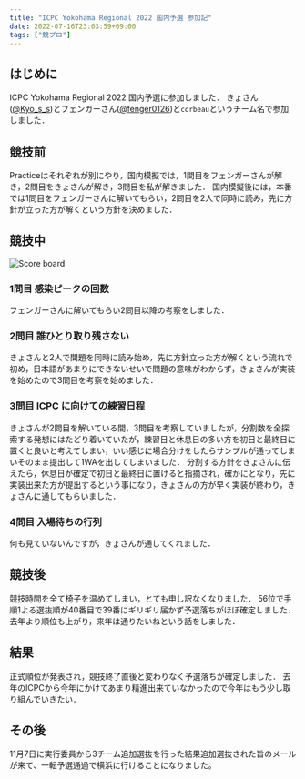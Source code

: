 ```yaml
---
title: "ICPC Yokohama Regional 2022 国内予選 参加記"
date: 2022-07-16T23:03:59+09:00
tags: ["競プロ"]
---
```

## はじめに

ICPC Yokohama Regional 2022 国内予選に参加しました．
きょさん([@Kyo_s_s](https://twitter.com/Kyo_s_s))とフェンガーさん([@fenger0126](https://twitter.com/fenger0126))と`corbeau`というチーム名で参加しました．

## 競技前

Practiceはそれぞれが別にやり，国内模擬では，1問目をフェンガーさんが解き，2問目をきょさんが解き，3問目を私が解きました．
国内模擬後には，本番では1問目をフェンガーさんに解いてもらい，2問目を2人で同時に読み，先に方針が立った方が解くという方針を決めました．

## 競技中

![Score board](scoreboard.jpg)

### 1問目 感染ピークの回数

フェンガーさんに解いてもらい2問目以降の考察をしました．

### 2問目 誰ひとり取り残さない

きょさんと2人で問題を同時に読み始め，先に方針立った方が解くという流れで初め，日本語があまりにできないせいで問題の意味がわからず，きょさんが実装を始めたので3問目を考察を始めました．


### 3問目 ICPC に向けての練習日程

きょさんが2問目を解いている間，3問目を考察していましたが，分割数を全探索する発想にはたどり着いていたが，練習日と休息日の多い方を初日と最終日に置くと良いと考えてしまい，いい感じに場合分けをしたらサンプルが通ってしまいそのまま提出して1WAを出してしまいました．
分割する方針をきょさんに伝えたら，休息日が確定で初日と最終日に置けると指摘され，確かにとなり，先に実装出来た方が提出するという事になり，きょさんの方が早く実装が終わり，きょさんに通してもらいました．

### 4問目 入場待ちの行列

何も見ていないんですが，きょさんが通してくれました．

## 競技後

競技時間を全て椅子を温めてしまい，とても申し訳なくなりました．
56位で手順1よる選抜順が40番目で39番にギリギリ届かず予選落ちがほぼ確定しました．
去年より順位も上がり，来年は通りたいねという話をしました．

## 結果

正式順位が発表され，競技終了直後と変わりなく予選落ちが確定しました．
去年のICPCから今年にかけてあまり精進出来ていなかったので今年はもう少し取り組んでいきたい．

## その後

11月7日に実行委員から3チーム追加選抜を行った結果追加選抜された旨のメールが来て、一転予選通過で横浜に行けることになりました。

